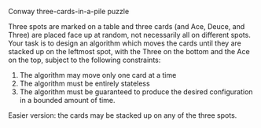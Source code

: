
Conway three-cards-in-a-pile puzzle

Three spots are marked on a table and three cards (and Ace, Deuce, and
Three) are placed face up at random, not necessarily all on different
spots.  Your task is to design an algorithm which moves the cards
until they are stacked up on the leftmost spot, with the Three on the
bottom and the Ace on the top, subject to the following constraints:

  1. The algorithm may move only one card at a time
  2. The algorithm must be entirely stateless
  3. The algorithm must be guaranteed to produce the desired
     configuration in a bounded amount of time.

Easier version: the cards may be stacked up on any of the three spots.
